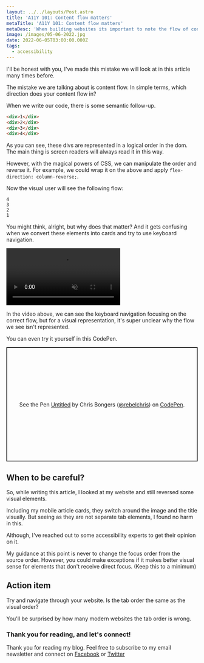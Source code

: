 ```yaml
---
layout: ../../layouts/Post.astro
title: 'A11Y 101: Content flow matters'
metaTitle: 'A11Y 101: Content flow matters'
metaDesc: 'When building websites its important to note the flow of content'
image: /images/05-06-2022.jpg
date: 2022-06-05T03:00:00.000Z
tags:
  - accessibility
---
```


I'll be honest with you, I've made this mistake we will look at in this article many times before.

The mistake we are talking about is content flow. In simple terms, which direction does your content flow in?

When we write our code, there is some semantic follow-up.

```html
<div>1</div>
<div>2</div>
<div>3</div>
<div>4</div>
```

As you can see, these divs are represented in a logical order in the dom.
The main thing is screen readers will always read it in this way.

However, with the magical powers of CSS, we can manipulate the order and reverse it.
For example, we could wrap it on the above and apply `flex-direction: column-reverse;`.

Now the visual user will see the following flow:

```
4
3
2
1
```

You might think, alright, but why does that matter?
And it gets confusing when we convert these elements into cards and try to use keyboard navigation.

<!-- ![Flow direction change demo](https://cdn.hashnode.com/res/hashnode/image/upload/v1653548241178/wj8e_TGmj.gif) -->
<video autoplay loop muted playsinline>
  <source src="https://res.cloudinary.com/daily-dev-tips/video/upload/v1653548100/direction_iljmjk.webm" type="video/webm" />
  <source src="https://res.cloudinary.com/daily-dev-tips/video/upload/v1653548100/direction_n8zb1i.mp4" type="video/mp4" />
</video>

In the video above, we can see the keyboard navigation focusing on the correct flow, but for a visual representation, it's super unclear why the flow we see isn't represented.

You can even try it yourself in this CodePen.

<p class="codepen" data-height="300" data-default-tab="html,result" data-slug-hash="BaYmvaZ" data-user="rebelchris" style="height: 300px; box-sizing: border-box; display: flex; align-items: center; justify-content: center; border: 2px solid; margin: 1em 0; padding: 1em;">
  <span>See the Pen <a href="https://codepen.io/rebelchris/pen/BaYmvaZ">
  Untitled</a> by Chris Bongers (<a href="https://codepen.io/rebelchris">@rebelchris</a>)
  on <a href="https://codepen.io">CodePen</a>.</span>
</p>
<script async src="https://cpwebassets.codepen.io/assets/embed/ei.js"></script>

## When to be careful?

So, while writing this article, I looked at my website and still reversed some visual elements.

Including my mobile article cards, they switch around the image and the title visually.
But seeing as they are not separate tab elements, I found no harm in this.

Although, I've reached out to some accessibility experts to get their opinion on it.

My guidance at this point is never to change the focus order from the source order.
However, you could make exceptions if it makes better visual sense for elements that don't receive direct focus. (Keep this to a minimum)

## Action item

Try and navigate through your website. Is the tab order the same as the visual order?

You'll be surprised by how many modern websites the tab order is wrong.

### Thank you for reading, and let's connect!

Thank you for reading my blog. Feel free to subscribe to my email newsletter and connect on [Facebook](https://www.facebook.com/DailyDevTipsBlog) or [Twitter](https://twitter.com/DailyDevTips1)
